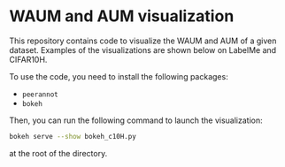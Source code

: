 # WAUM and AUM visualization

This repository contains code to visualize the WAUM and AUM of a given dataset. Examples of the visualizations are shown below on LabelMe and CIFAR10H.


To use the code, you need to install the following packages:
- `peerannot`
- `bokeh`

Then, you can run the following command to launch the visualization:
```bash
bokeh serve --show bokeh_c10H.py
```
at the root of the directory.


